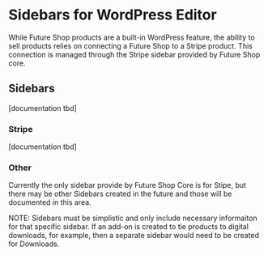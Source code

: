 # Sidebars for WordPress Editor

While Future Shop products are a built-in WordPress feature, the ability to sell products relies on connecting a Future Shop to a Stripe product. This connection is managed through the Stripe sidebar provided by Future Shop core.

## Sidebars

[documentation tbd]

### Stripe

[documentation tbd]

### Other

Currently the only sidebar provide by Future Shop Core is for Stipe, but there may be other Sidebars created in the future and those will be documented in this area.

NOTE: Sidebars must be simplistic and only include necessary informaiton for that specific sidebar. If an add-on is created to tie products to digital downloads, for example, then a separate sidebar would need to be created for Downloads.
